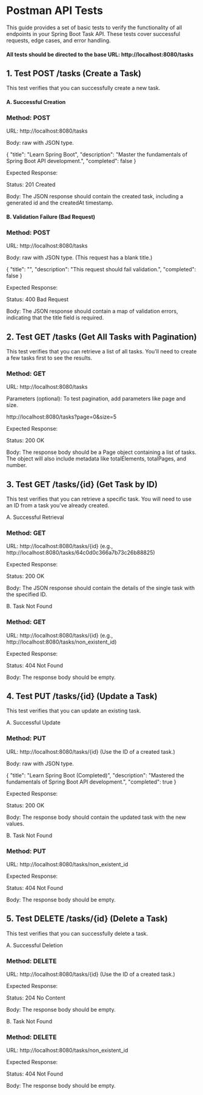# Postman API Tests
This guide provides a set of basic tests to verify the functionality of all endpoints in your Spring Boot Task API. These tests cover successful requests, edge cases, and error handling.

#### All tests should be directed to the base URL: http://localhost:8080/tasks

## 1. Test POST /tasks (Create a Task)

This test verifies that you can successfully create a new task.

#### A. Successful Creation

### Method: POST

URL: http://localhost:8080/tasks

Body: raw with JSON type.

{
"title": "Learn Spring Boot",
"description": "Master the fundamentals of Spring Boot API development.",
"completed": false
}

Expected Response:

Status: 201 Created

Body: The JSON response should contain the created task, including a generated id and the createdAt timestamp.

#### B. Validation Failure (Bad Request)

### Method: POST

URL: http://localhost:8080/tasks

Body: raw with JSON type. (This request has a blank title.)

{
"title": "",
"description": "This request should fail validation.",
"completed": false
}

Expected Response:

Status: 400 Bad Request

Body: The JSON response should contain a map of validation errors, indicating that the title field is required.

## 2. Test GET /tasks (Get All Tasks with Pagination)

This test verifies that you can retrieve a list of all tasks. You'll need to create a few tasks first to see the results.

### Method: GET

URL: http://localhost:8080/tasks

Parameters (optional): To test pagination, add parameters like page and size.

http://localhost:8080/tasks?page=0&size=5

Expected Response:

Status: 200 OK

Body: The response body should be a Page object containing a list of tasks. The object will also include metadata like totalElements, totalPages, and number.

## 3. Test GET /tasks/{id} (Get Task by ID)

This test verifies that you can retrieve a specific task. You will need to use an ID from a task you've already created.

A. Successful Retrieval

### Method: GET

URL: http://localhost:8080/tasks/{id} (e.g., http://localhost:8080/tasks/64c0d0c366a7b73c26b88825)

Expected Response:

Status: 200 OK

Body: The JSON response should contain the details of the single task with the specified ID.

B. Task Not Found

### Method: GET

URL: http://localhost:8080/tasks/{id} (e.g., http://localhost:8080/tasks/non_existent_id)

Expected Response:

Status: 404 Not Found

Body: The response body should be empty.

## 4. Test PUT /tasks/{id} (Update a Task)

This test verifies that you can update an existing task.

A. Successful Update

### Method: PUT

URL: http://localhost:8080/tasks/{id} (Use the ID of a created task.)

Body: raw with JSON type.

{
"title": "Learn Spring Boot (Completed)",
"description": "Mastered the fundamentals of Spring Boot API development.",
"completed": true
}

Expected Response:

Status: 200 OK

Body: The response body should contain the updated task with the new values.

B. Task Not Found

### Method: PUT

URL: http://localhost:8080/tasks/non_existent_id

Expected Response:

Status: 404 Not Found

Body: The response body should be empty.

## 5. Test DELETE /tasks/{id} (Delete a Task)

This test verifies that you can successfully delete a task.

A. Successful Deletion

### Method: DELETE

URL: http://localhost:8080/tasks/{id} (Use the ID of a created task.)

Expected Response:

Status: 204 No Content

Body: The response body should be empty.

B. Task Not Found

### Method: DELETE

URL: http://localhost:8080/tasks/non_existent_id

Expected Response:

Status: 404 Not Found

Body: The response body should be empty.


